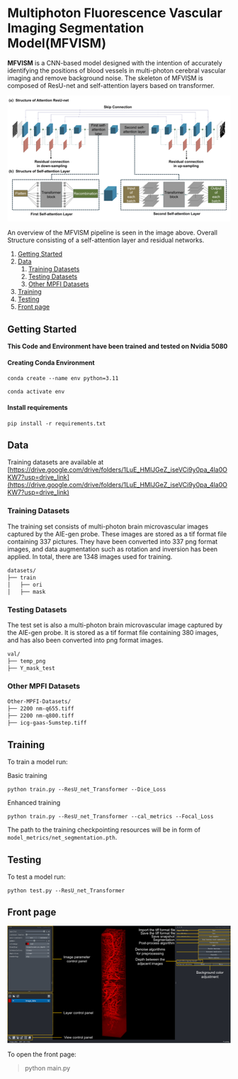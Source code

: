 # Multiphoton Fluorescence Vascular Imaging Segmentation Model(MFVISM)

**MFVISM** is a CNN-based model designed with the intention of accurately identifying the positions of blood vessels in multi-photon cerebral vascular imaging and remove background noise. The skeleton of MFVISM is composed of ResU-net and self-attention layers based on transformer.

![MFVISM](MFVISM.png)

An overview of the MFVISM pipeline is seen in the image above. Overall Structure consisting of a self-attention layer and residual networks.

1. [Getting Started](#getting-started)
2. [Data](#data)
    1. [Training Datasets](#Training-Datasets)
    2.  [Testing Datasets](#Testing-Datasets)
    3. [Other MPFI Datasets](#Other-MPFI-Datasets)
3. [Training](#Training)
6. [Testing](#Testing)
7. [Front page](#Front-page)


## Getting Started

**This Code and Environment have been trained and tested on Nvidia 5080**

#### Creating Conda Environment

```
conda create --name env python=3.11
```
```
conda activate env
```

#### Install requirements
```
pip install -r requirements.txt
```
## Data

Training datasets are available at [https://drive.google.com/drive/folders/1LuE_HMlJGeZ_iseVCi9y0pa_4la0OKW7?usp=drive_link](https://drive.google.com/drive/folders/1LuE_HMlJGeZ_iseVCi9y0pa_4la0OKW7?usp=drive_link)

### Training Datasets
The training set consists of multi-photon brain microvascular images captured by the AIE-gen probe. These images are stored as a tif format file containing 337 pictures. They have been converted into 337 png format images, and data augmentation such as rotation and inversion has been applied. In total, there are 1348 images used for training.

```
datasets/
├── train
│   ├── ori
│   ├── mask
```

### Testing Datasets
The test set is also a multi-photon brain microvascular image captured by the AIE-gen probe. It is stored as a tif format file containing 380 images, and has also been converted into png format images.
```
val/
├── temp_png
├── Y_mask_test
```

### Other MPFI Datasets

```
Other-MPFI-Datasets/
├── 2200 nm-q655.tiff
├── 2200 nm-q800.tiff
├── icg-gaas-5umstep.tiff
```

## Training
To train a model run:

Basic training
```
python train.py --ResU_net_Transformer --Dice_Loss
```


Enhanced training
```
python train.py --ResU_net_Transformer --cal_metrics --Focal_Loss
```
The path to the training checkpointing resources will be in form of ```model_metrics/net_segmentation.pth```.
## Testing

To test a model run:
```
python test.py --ResU_net_Transformer
```
## Front page
![Front-page](frontPage.png)

To open the front page:

> python main.py
